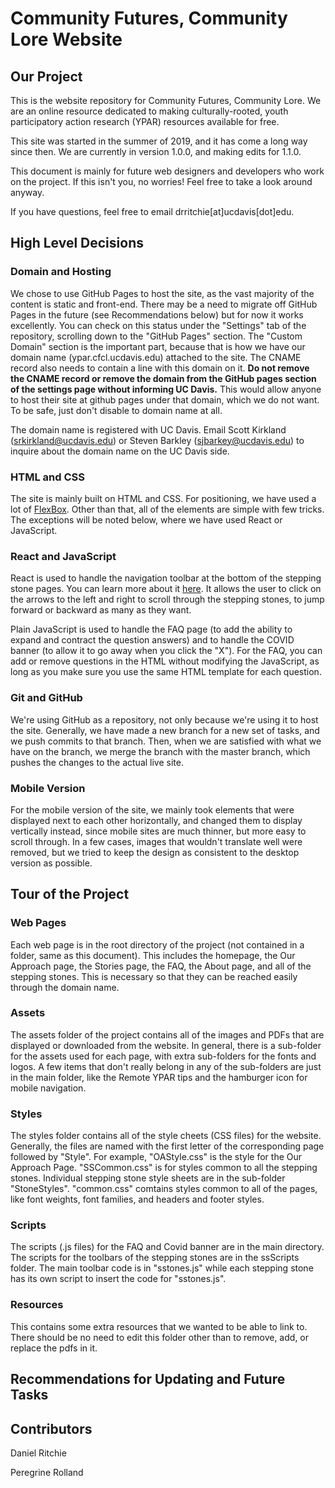 # Community Futures, Community Lore Website

## Our Project
This is the website repository for Community Futures, Community Lore. We are an online resource dedicated to making culturally-rooted, youth participatory action research (YPAR) resources available for free.

This site was started in the summer of 2019, and it has come a long way since then. We are currently in version 1.0.0, and making edits for 1.1.0. 

This document is mainly for future web designers and developers who work on the project. If this isn't you, no worries! Feel free to take a look around anyway.

If you have questions, feel free to email drritchie[at]ucdavis[dot]edu.

## High Level Decisions

### Domain and Hosting
We chose to use GitHub Pages to host the site, as the vast majority of the content is static and front-end. There may be a need to migrate off GitHub Pages in the future (see Recommendations below) but for now it works excellently. You can check on this status under the "Settings" tab of the repository, scrolling down to the "GitHub Pages" section. The "Custom Domain" section is the important part, because that is how we have our domain name (ypar.cfcl.ucdavis.edu) attached to the site. The CNAME record also needs to contain a line with this domain on it. **Do not remove the CNAME record or remove the domain from the GitHub pages section of the settings page without informing UC Davis.** This would allow anyone to host their site at github pages under that domain, which we do not want. To be safe, just don't disable to domain name at all.

The domain name is registered with UC Davis. Email Scott Kirkland (srkirkland@ucdavis.edu) or Steven Barkley (sjbarkey@ucdavis.edu) to inquire about the domain name on the UC Davis side.

### HTML and CSS

The site is mainly built on HTML and CSS. For positioning, we have used a lot of <a href="https://css-tricks.com/snippets/css/a-guide-to-flexbox/">FlexBox</a>. Other than that, all of the elements are simple with few tricks. The exceptions will be noted below, where we have used React or JavaScript.

### React and JavaScript

React is used to handle the navigation toolbar at the bottom of the stepping stone pages. You can learn more about it <a href="https://reactjs.org/tutorial/tutorial.html">here</a>. It allows the user to click on the arrows to the left and right to scroll through the stepping stones, to jump forward or backward as many as they want.

Plain JavaScript is used to handle the FAQ page (to add the ability to expand and contract the question answers) and to handle the COVID banner (to allow it to go away when you click the "X"). For the FAQ, you can add or remove questions in the HTML without modifying the JavaScript, as long as you make sure you use the same HTML template for each question.

### Git and GitHub

We're using GitHub as a repository, not only because we're using it to host the site. Generally, we have made a new branch for a new set of tasks, and we push commits to that branch. Then, when we are satisfied with what we have on the branch, we merge the branch with the master branch, which pushes the changes to the actual live site. 

### Mobile Version

For the mobile version of the site, we mainly took elements that were displayed next to each other horizontally, and changed them to display vertically instead, since mobile sites are much thinner, but more easy to scroll through. In a few cases, images that wouldn't translate well were removed, but we tried to keep the design as consistent to the desktop version as possible.

## Tour of the Project

### Web Pages

Each web page is in the root directory of the project (not contained in a folder, same as this document). This includes the homepage, the Our Approach page, the Stories page, the FAQ, the About page, and all of the stepping stones. This is necessary so that they can be reached easily through the domain name. 

### Assets

The assets folder of the project contains all of the images and PDFs that are displayed or downloaded from the website. In general, there is a sub-folder for the assets used for each page, with extra sub-folders for the fonts and logos. A few items that don't really belong in any of the sub-folders are just in the main folder, like the Remote YPAR tips and the hamburger icon for mobile navigation.

### Styles

The styles folder contains all of the style cheets (CSS files) for the website. Generally, the files are named with the first letter of the corresponding page followed by "Style". For example, "OAStyle.css" is the style for the Our Approach Page. "SSCommon.css" is for styles common to all the stepping stones. Individual stepping stone style sheets are in the sub-folder "StoneStyles". "common.css" comtains styles common to all of the pages, like font weights, font families, and headers and footer styles.

### Scripts

The scripts (.js files) for the FAQ and Covid banner are in the main directory. The scripts for the toolbars of the stepping stones are in the ssScripts folder. The main toolbar code is in "sstones.js" while each stepping stone has its own script to insert the code for "sstones.js".

### Resources

This contains some extra resources that we wanted to be able to link to. There should be no need to edit this folder other than to remove, add, or replace the pdfs in it.

## Recommendations for Updating and Future Tasks

## Contributors

Daniel Ritchie

Peregrine Rolland